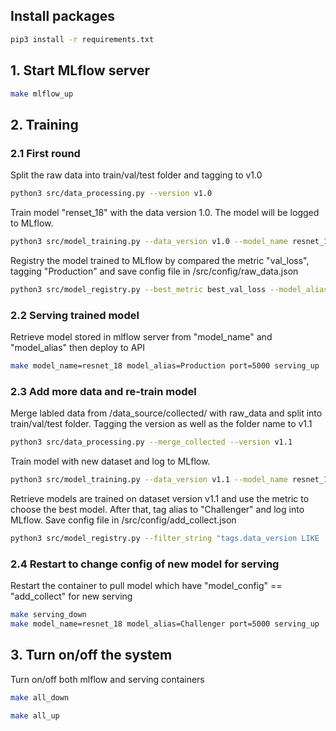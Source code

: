 ## Install packages
```bash
pip3 install -r requirements.txt
```

## 1. Start MLflow server
```bash
make mlflow_up
```

## 2. Training

### 2.1 First round
Split the raw data into train/val/test folder and tagging to v1.0
```bash
python3 src/data_processing.py --version v1.0
```

Train model "renset_18" with the data version 1.0. The model will be logged to MLflow.
```bash
python3 src/model_training.py --data_version v1.0 --model_name resnet_18 --device cpu
```

Registry the model trained to MLflow by compared the metric "val_loss", tagging "Production" and save config file in /src/config/raw_data.json
```bash
python3 src/model_registry.py --best_metric best_val_loss --model_alias Production --config_name raw_data
```

### 2.2 Serving trained model
Retrieve model stored in mlflow server from "model_name" and "model_alias" then deploy to API
```bash
make model_name=resnet_18 model_alias=Production port=5000 serving_up
```

### 2.3 Add more data and re-train model
Merge labled data from /data_source/collected/ with raw_data and split into train/val/test folder. Tagging the version as well as the folder name to v1.1 
```bash
python3 src/data_processing.py --merge_collected --version v1.1
```

Train model with new dataset and log to MLflow.
```bash
python3 src/model_training.py --data_version v1.1 --model_name resnet_18 --device cpu
```

Retrieve models are trained on dataset version v1.1 and use the metric to choose the best model. After that, tag alias to "Challenger" and log into MLflow. Save config file in /src/config/add_collect.json
```bash
python3 src/model_registry.py --filter_string "tags.data_version LIKE 'v1.1'" --best_metric best_val_loss --model_alias Challenger  --config_name add_collect
```

### 2.4 Restart to change config of new model for serving
Restart the container to pull model which have "model_config" == "add_collect" for new serving
```bash
make serving_down
make model_name=resnet_18 model_alias=Challenger port=5000 serving_up
```

## 3. Turn on/off the system
Turn on/off both mlflow and serving containers
```bash
make all_down
```

```bash
make all_up
```
